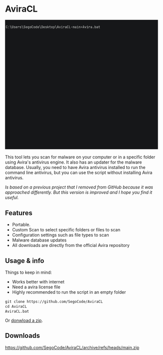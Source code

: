 # AviraCL
<img  src="https://github.com/SegoCode/AviraCL/blob/main/media/demo-2.gif">

This tool lets you scan for malware on your computer or in a specific folder using Avira's antivirus engine. It also has an updater for the malware database. Usually, you need to have Avira antivirus installed to run the command line antivirus, but you can use the script without installing Avira antivirus.

_Is based on a previous project that I removed from GitHub because it was approached differently. But this version is improved and I hope you find it useful._ 

## Features
- Portable.
- Custom Scan to select specific folders or files to scan
- Configuration settings such as file types to scan 
- Malware database updates
- All downloads are directly from the official Avira repository

## Usage & info

Things to keep in mind: 

- Works better with internet
- Need a avira license file
- Highly recommended to run the script in an empty folder

```shell
git clone https://github.com/SegoCode/AviraCL
cd AviraCL
AviraCL.bat
```
Or [donwload a zip](https://github.com/SegoCode/AviraCL/archive/refs/heads/main.zip).

## Downloads

https://github.com/SegoCode/AviraCL/archive/refs/heads/main.zip
